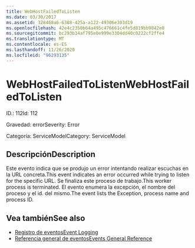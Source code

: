 ```yaml
---
title: WebHostFailedToListen
ms.date: 03/30/2017
ms.assetid: 328468a6-6388-425a-a122-49306e303d19
ms.openlocfilehash: 42e4c2350b64a495c476661c4fe5d819bb9842e8
ms.sourcegitcommit: bc293b14af795e0e999e3304dd40c0222cf2ffe4
ms.translationtype: MT
ms.contentlocale: es-ES
ms.lasthandoff: 11/26/2020
ms.locfileid: "96293135"
---
```

# <a name="webhostfailedtolisten"></a><span data-ttu-id="15542-102">WebHostFailedToListen</span><span class="sxs-lookup"><span data-stu-id="15542-102">WebHostFailedToListen</span></span>

<span data-ttu-id="15542-103">ID.: 112</span><span class="sxs-lookup"><span data-stu-id="15542-103">Id: 112</span></span>  
  
 <span data-ttu-id="15542-104">Gravedad: error</span><span class="sxs-lookup"><span data-stu-id="15542-104">Severity: Error</span></span>  
  
 <span data-ttu-id="15542-105">Categoría: ServiceModel</span><span class="sxs-lookup"><span data-stu-id="15542-105">Category: ServiceModel</span></span>  
  
## <a name="description"></a><span data-ttu-id="15542-106">Descripción</span><span class="sxs-lookup"><span data-stu-id="15542-106">Description</span></span>  

 <span data-ttu-id="15542-107">Este evento indica que se produjo un error intentando realizar escuchas en la URL concreta.</span><span class="sxs-lookup"><span data-stu-id="15542-107">This event indicates an error occurred while trying to listen for the specific URL.</span></span> <span data-ttu-id="15542-108">Se finaliza este proceso de trabajo.</span><span class="sxs-lookup"><span data-stu-id="15542-108">This worker process is terminated.</span></span> <span data-ttu-id="15542-109">El evento enumera la excepción, el nombre del proceso y el id. del mismo.</span><span class="sxs-lookup"><span data-stu-id="15542-109">The event lists the Exception, process name and process ID.</span></span>  
  
## <a name="see-also"></a><span data-ttu-id="15542-110">Vea también</span><span class="sxs-lookup"><span data-stu-id="15542-110">See also</span></span>

- [<span data-ttu-id="15542-111">Registro de eventos</span><span class="sxs-lookup"><span data-stu-id="15542-111">Event Logging</span></span>](index.md)
- [<span data-ttu-id="15542-112">Referencia general de eventos</span><span class="sxs-lookup"><span data-stu-id="15542-112">Events General Reference</span></span>](events-general-reference.md)
